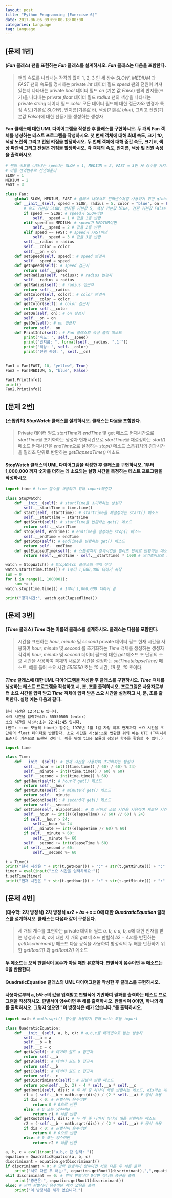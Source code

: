```yaml
---
layout: post
title: "Python Programming [Exercise 6]"
date: 2017-06-06 09:00:00-18:00:00
categories: Language
tag: Language
---
```


## [문제 1번] 
#### (*Fan* 클래스) 팬을 표현하는 *Fan* 클래스를 설계하시오. *Fan* 클래스는 다음을 포함한다.
> 팬의 속도를 나타내는 각각의 값이 1, 2, 3 인 세 상수 *SLOW*, *MEDIUM* 과 *FAST*
> 팬의 속도를 명시하는 private *int* 데이터 필드 *speed*
> 팬의 전원이 켜져 있는지 나타내는 private *bool* 데이터 필드 *on* (기본 값 *False*)
> 팬의 반지름(크기)을 나타내는 private *float* 데이터 필드 *radius*
> 팬의 색상을 나타내는 private *string* 데이터 필드 *color*
> 모든 데이터 필드에 대한 접근자와 변경자
> 특정 속도(기본값 *SLOW*), 반지름(기본값 *5*), 색상(기본값 *blue*), 그리고 전원(기본값 *False*)에 대한 선풍기를 생성하는 생성자

#### Fan 클래스에 대한 UML 다이어그램을 작성한 후 클래스를 구현하시오. 두 개의 Fan 객체를 생성하는 테스트 프로그램을 작성하시오. 첫 번째 객체에 대해 최대 속도, 크기 *10*, 색상 노란색 그리고 전원 켜짐을 할당하시오. 두 번째 객체에 대해 중간 속도, 크기 *5*, 색상 파란색 그리고 전원은 꺼짐을 할당하시오. 각 객체의 속도, 반지름, 색상 및 전원 속성을 출력하시오.
```python
# 팬의 속도를 나타내는 speed는 SLOW = 1, MEDIUM = 2, FAST = 3인 세 상수를 가지고 있으므로
# 이를 전역변수로 선언해준다
SLOW = 1 
MEDIUM = 2
FAST = 3

class Fan:
    global SLOW, MEDIUM, FAST # 클래스 내에서도 전역변수처럼 사용하기 위한 global 예약어 
    def __init__(self, speed = SLOW, radius = 5, color = "blue", on = False): 
        # 속도 기본값 SLOW, 반지름 기본값 5, 색상 기본값 blue, 전원 기본값 False인 디폴트 생성자  
        if speed == SLOW: # speed가 SLOW이면
            self.__speed = 1 # 값을 1을 반환
        elif speed == MEDIUM: # speed가 MEDIUM이면
            self.__speed = 2 # 값을 2를 반환
        elif speed == FAST: # speed가 FAST이면
            self.__speed = 3 # 값을 3을 반환
        self.__radius = radius 
        self.__color = color 
        self.__on = on 
    def setSpeed(self, speed): # speed 변경자
        self.__speed = speed 
    def getSpeed(self): # speed 접근자
        return self.__speed
    def setRadius(self, radius): # radius 변경자
        self.__radius = radius
    def getRadius(self): # radius 접근자
        return self.__radius
    def setColor(self, color): # color 변경자
        self.__color = color
    def getColor(self): # color 접근자
        return self.__color
    def setOn(self, on): # on 설정자
        self.__on = on
    def getOn(self): # on 접근자
        return self.__on
    def PrintInfo(self): # Fan 클래스의 속성 출력 메소드
        print("속도: ", self.__speed)
        print("반지름: ", format(self.__radius, ".1f"))
        print("색상: ", self.__color)
        print("전원 속성: ", self.__on)

        
Fan1 = Fan(FAST, 10, "yellow", True)
Fan2 = Fan(MEDIUM, 5, "blue", False)

Fan1.PrintInfo()
print()
Fan2.PrintInfo()
```

## [문제 2번] 
#### (스톱워치) *StopWatch* 클래스를 설계하시오. 클래스는 다음을 포함한다. 
> Private 데이터 필드 *startTime*과 *endTime* 및 get 메소드
> 현재시간으로 *startTime*을 초기화하는 생성자
> 현재시간으로 *startTime*을 재설정하는 *start()* 메소드
> 현재시간을 *endTime*으로 설정하는 *stop()* 메소드
> 스톱워치의 경과시간을 밀리초 단위로 반환하는 *getElapsedTime()* 메소드

#### StopWatch 클래스의 UML 다이어그램을 작성한 후 클래스를 구현하시오. 1부터 1,000,000 까지 숫자를 더하는 데 소요되는 실행 시간을 측정하는 테스트 프로그램을 작성하시오.  
```python
import time # time 함수를 사용하기 위해 import해준다

class StopWatch:
    def __init__(self): # startTime을 초기화하는 생성자
        self.__startTime = time.time()
    def start(self, startTime): # startTime을 재설정하는 start() 메소드
        self.__startTime = startTime
    def getStart(self): # startTime을 반환하는 get() 메소드
        return self.__startTime
    def stop(self, endTime): # endTime을 설정하는 stop() 메소드
        self.__endTime = endTime
    def getStop(self): # endTime을 반환하는 get() 메소드
        return self.__endTime
    def getElapsedTime(self): # 스톱워치의 경과시간을 밀리초 단위로 반환하는 메소드
        return (self.__endTime - self.__startTime) * 1000 # 밀리초이므로 1000을 곱해준다

watch = StopWatch() # StopWatch 클래스의 객체 생성
watch.start(time.time()) # 1부터 1,000,000 더하기 시작 
sum = 0
for i in range(1, 1000001):
    sum += i
watch.stop(time.time()) # 1부터 1,000,000 더하기 끝

print("경과시간:", watch.getElapsedTime())
```

## [문제 3번]
#### (*Time* 클래스) *Time* 라는 이름의 클래스를 설계하시오. 클래스는 다음을 포함한다.
> 시간을 표현하는 *hour, minute* 및 *second* private 데이터 필드
> 현재 시간을 사용하여 *hour, minute* 및 *second* 를 초기화하는 *Time* 객체를 생성하는 생성자 
> 각각의 *hour, minute* 및 *second* 데이터 필드에 대한 *get* 메소드
> 초 단위의 소요 시간을 사용하여 객체의 새로운 시간을 설정하는 *setTime(elapseTime)* 메소드, 예를 들어 소요 시간 *555550* 초는 *10* 시간, *19* 분, *10* 초이다.

#### *Time* 클래스에 대한 UML 다이어그램을 작성한 후 클래스를 구현하시오. *Time* 객체를 생성하는 테스트 프로그램을 작성하고 시, 분, 초를 출력하시오. 프로그램은 사용자로부터 소요 시간을 입력 받고 *Time* 객체에 입력 받은 소요 시간을 설정하고 시, 분, 초를 출력한다. 실행 예는 다음과 같다.

    현재 시간은 12:41:6 입니다.
    소요 시간을 입력하세요: 55550505 (enter)
    소요 시간의 시:분:초는 22:41:45 입니다.
    (힌트: time 모듈의 time() 함수는 1970년 1월 1일 자정 이후 현재까지 소요 시간을 초 단위의 float 데이터로 반환한다. 소요 시간을 시:분:초로 변환한 위의 예는 UTC (그리니치 표준시) 기준으로 표현된 것이다. 이를 위해 time 모듈에 정의된 함수를 활용할 수 있다.)

```python
import time

class Time:
    def __init__(self): # 현재 시간을 사용하여 초기화하는 생성자
        self.__hour = int(((time.time() / 60) / 60) % 24)
        self.__minute = int((time.time() / 60) % 60)
        self.__second = int(time.time() % 60)
    def getHour(self): # hour의 get() 메소드
        return self.__hour
    def getMinute(self): # minute의 get() 메소드
        return self.__minute
    def getSecond(self): # second의 get() 메소드
        return self.__second
    def setTime(self, elapseTime): # 초 단위의 소요 시간을 사용하여 새로운 시간 설정 메소드
        self.__hour += int((((elapseTime) // 60) // 60) % 24) 
        if self.__hour > 24:
            self.__hour %= 24
        self.__minute += int((elapseTime // 60) % 60)
        if self.__minute > 60:
            self.__minute %= 60
        self.__second += int(elapseTime % 60)
        if self.__second > 60:
            self.__second %= 60

t = Time()
print("현재 시간은 " + str(t.getHour()) + ":" + str(t.getMinute()) + ":" + str(t.getSecond()) + " 입니다.")
timer = eval(input("소요 시간을 입력하세요:"))
t.setTime(timer)
print("현재 시간은 " + str(t.getHour()) + ":" + str(t.getMinute()) + ":" + str(t.getSecond()) + " 입니다.")
```

## [문제 4번]
#### (대수학: 2차 방정식) 2차 방정식 𝑎𝑥2 + 𝑏𝑥 + 𝑐 = 0에 대한 *QuadraticEquation* 클래스를 설계하시오. 클래스는 다음과 같이 구성된다.
> 세 개의 계수를 표현하는 private 데이터 필드 *a, b, c*
> *a, b, c*에 대한 인자를 받는 생성자
> *a, b, c*에 대한 세 개의 *get* 메소드
> 판별식 𝑏2 − 4𝑎𝑐를 반환하는 *getDiscriminant()* 메소드 
> 다음 공식을 사용하여 방정식의 두 해를 반환하기 위한 *getRoot1()* 과 *getRoot2()* 메소드

#### 두 메소드는 오직 판별식이 음수가 아닐 때만 유효하다. 판별식이 음수이면 두 메소드는 0을 반환한다. 
#### QuadraticEquation 클래스의 UML 다이어그램을 작성한 후 클래스를 구현하시오. 
#### 사용자로부터 a, b와 c의 값을 입력받고 판별식에 기반하여 결과를 출력하는 테스트 프로그램을 작성하시오. 판별식이 양수이면 두 해를 출력하시오. 판별식이 0이면, 하나의 해를 출력하시오. 그렇지 않으면 "이 방정식은 해가 없습니다."를 출력하시오.
```python
import math # math.sqrt() 함수를 사용하기 위해 math 모듈 import

class QuadraticEquation:
    def __init__(self, a, b, c): # a,b,c를 매개변수로 받는 생성자
        self.__a = a
        self.__b = b
        self.__c = c
    def getA(self): # 데이터 필드 a 접근자
        return self.__a
    def getB(self): # 데이터 필드 b 접근자
        return self.__b
    def getC(self): # 데이터 필드 c 접근자
        return self.__c
    def getDiscriminant(self): # 판별식 반환 메소드
        return pow(self.__b, 2) - 4 * self.__a * self.__c
    def getRoot1(self, dis): # 두 해 중 하나의 해를 반환하는 메소드, dis라는 매개변수를 사용, 이 변수는 판별식이 들어온다
        r1 = (-self.__b + math.sqrt(dis)) / (2 * self.__a) # 공식 사용
        if dis < 0: # 판별식이 음수이면
            return 0 # 0으로 반환
        else: # 0 또는 양수이면 
            return r1 # 해를 반환
    def getRoot2(self, dis): # 두 해 중 나머지 하나의 해를 반환하는 메소드
        r2 = (-self.__b - math.sqrt(dis)) / (2 * self.__a) # 공식 사용
        if dis < 0: # 판별식이 음수이면 
            return 0 # 0으로 반환
        else: # 0 또는 양수이면
            return r2 # 해를 반환

a, b, c = eval(input("a,b,c 값 입력: "))
equation = QuadraticEquation(a, b, c)
discriminant = equation.getDiscriminant()
if discriminant > 0: # 만약 판별식이 양수이면 서로 다른 두 해를 출력
    print("서로 다른 두 해는:", equation.getRoot1(discriminant),",",equation.getRoot2(discriminant))
elif discriminant == 0: # 만약 판별식이 0이면 하나의 중근을 출력
    print("중근은:", equation.getRoot1(discriminant))
else: # 만약 판별식이 음수이면 해가 없음을 출력
    print("이 방정식은 해가 없습니다.")
```
